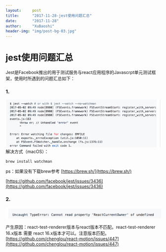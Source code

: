 ```yaml
---
layout:     post
title:      "2017-11-28-jest使用问题汇总"
date:       "2017-11-28"
author:     "XuBaoshi"
header-img: "img/post-bg-03.jpg"
---
```

# jest使用问题汇总 #
Jest是Facebook推出的用于测试服务与react应用程序的Javascrpt单元测试框架，使用时所遇到的问题汇总如下：
### 1. ###
![/img/jest/1.png](/img/jest/1.png)
<br>
解决方式（macOS）：

    brew install watchman

ps：如果没有下载brew参考 [https://brew.sh/](https://brew.sh/) <br>

[https://github.com/facebook/jest/issues/3436](https://github.com/facebook/jest/issues/3436)

### 2. ###
![/img/jest/2.png](/img/jest/2.png)
<br>

产生原因：react-test-renderer版本与react版本不匹配。react-test-renderer 16.x版本 需要 react 16.x版本才可以。注意版本匹配。
<br>[https://github.com/chenglou/react-motion/issues/447](https://github.com/chenglou/react-motion/issues/447)












